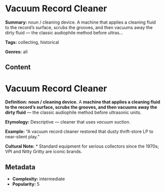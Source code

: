 # Vacuum Record Cleaner

**Summary:** noun / cleaning device. A machine that applies a cleaning fluid to the record’s surface, scrubs the grooves, and then vacuums away the dirty fluid — the classic audiophile method before ultras...

**Tags:** collecting, historical

**Genres:** all

## Content

# Vacuum Record Cleaner

**Definition:** **noun / cleaning device.** A **machine that applies a cleaning fluid to the record’s surface, scrubs the grooves, and then vacuums away the dirty fluid** — the classic audiophile method before ultrasonic units.

**Etymology:** Descriptive — cleaner that uses *vacuum* suction.

**Example:** “A vacuum record cleaner restored that dusty thrift-store LP to near-silent play.”

**Cultural Note:** * Standard equipment for serious collectors since the 1970s; VPI and Nitty Gritty are iconic brands.

## Metadata

- **Complexity:** intermediate
- **Popularity:** 5
